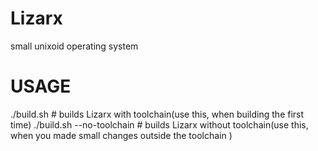 Lizarx
======

small unixoid operating system

USAGE
=====

./build.sh # builds Lizarx with toolchain(use this, when building the first time)
./build.sh --no-toolchain # builds Lizarx without toolchain(use this, when you made small changes outside the toolchain )
